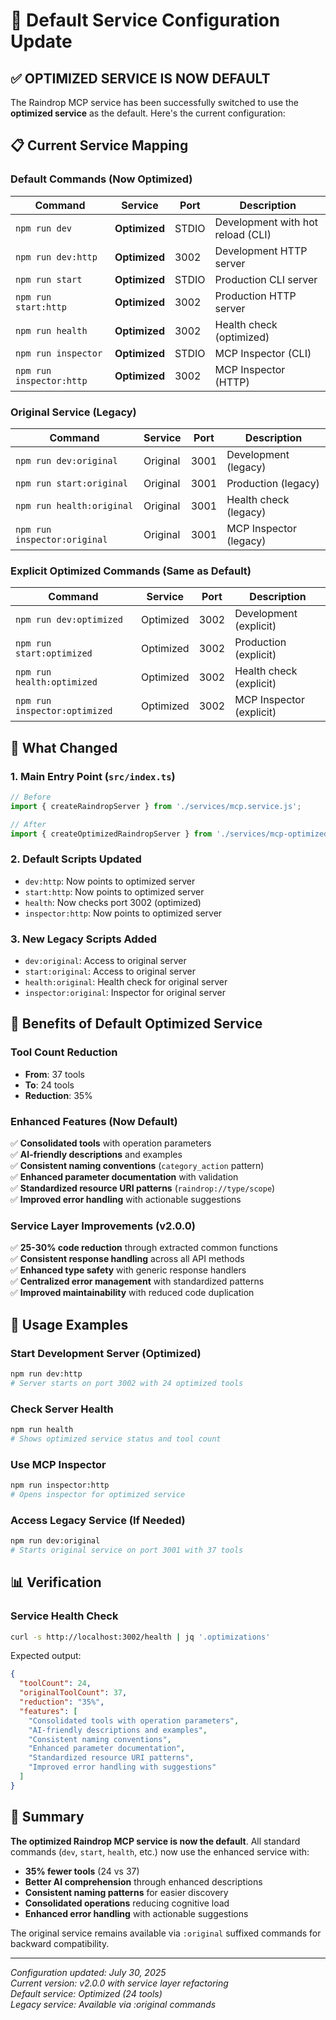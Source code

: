 # 🎯 Default Service Configuration Update

## ✅ OPTIMIZED SERVICE IS NOW DEFAULT

The Raindrop MCP service has been successfully switched to use the **optimized service** as the default. Here's the current configuration:

## 📋 Current Service Mapping

### Default Commands (Now Optimized)
| Command | Service | Port | Description |
|---------|---------|------|-------------|
| `npm run dev` | **Optimized** | STDIO | Development with hot reload (CLI) |
| `npm run dev:http` | **Optimized** | 3002 | Development HTTP server |
| `npm run start` | **Optimized** | STDIO | Production CLI server |
| `npm run start:http` | **Optimized** | 3002 | Production HTTP server |
| `npm run health` | **Optimized** | 3002 | Health check (optimized) |
| `npm run inspector` | **Optimized** | STDIO | MCP Inspector (CLI) |
| `npm run inspector:http` | **Optimized** | 3002 | MCP Inspector (HTTP) |

### Original Service (Legacy)
| Command | Service | Port | Description |
|---------|---------|------|-------------|
| `npm run dev:original` | Original | 3001 | Development (legacy) |
| `npm run start:original` | Original | 3001 | Production (legacy) |
| `npm run health:original` | Original | 3001 | Health check (legacy) |
| `npm run inspector:original` | Original | 3001 | MCP Inspector (legacy) |

### Explicit Optimized Commands (Same as Default)
| Command | Service | Port | Description |
|---------|---------|------|-------------|
| `npm run dev:optimized` | Optimized | 3002 | Development (explicit) |
| `npm run start:optimized` | Optimized | 3002 | Production (explicit) |
| `npm run health:optimized` | Optimized | 3002 | Health check (explicit) |
| `npm run inspector:optimized` | Optimized | 3002 | MCP Inspector (explicit) |

## 🔄 What Changed

### 1. Main Entry Point (`src/index.ts`)
```typescript
// Before
import { createRaindropServer } from './services/mcp.service.js';

// After  
import { createOptimizedRaindropServer } from './services/mcp-optimized.service.js';
```

### 2. Default Scripts Updated
- `dev:http`: Now points to optimized server
- `start:http`: Now points to optimized server  
- `health`: Now checks port 3002 (optimized)
- `inspector:http`: Now points to optimized server

### 3. New Legacy Scripts Added
- `dev:original`: Access to original server
- `start:original`: Access to original server
- `health:original`: Health check for original server
- `inspector:original`: Inspector for original server

## 🎉 Benefits of Default Optimized Service

### Tool Count Reduction
- **From**: 37 tools
- **To**: 24 tools
- **Reduction**: 35%

### Enhanced Features (Now Default)
✅ **Consolidated tools** with operation parameters  
✅ **AI-friendly descriptions** and examples  
✅ **Consistent naming conventions** (`category_action` pattern)  
✅ **Enhanced parameter documentation** with validation  
✅ **Standardized resource URI patterns** (`raindrop://type/scope`)  
✅ **Improved error handling** with actionable suggestions

### Service Layer Improvements (v2.0.0)
✅ **25-30% code reduction** through extracted common functions  
✅ **Consistent response handling** across all API methods  
✅ **Enhanced type safety** with generic response handlers  
✅ **Centralized error management** with standardized patterns  
✅ **Improved maintainability** with reduced code duplication  

## 🚀 Usage Examples

### Start Development Server (Optimized)
```bash
npm run dev:http
# Server starts on port 3002 with 24 optimized tools
```

### Check Server Health  
```bash
npm run health
# Shows optimized service status and tool count
```

### Use MCP Inspector
```bash
npm run inspector:http
# Opens inspector for optimized service
```

### Access Legacy Service (If Needed)
```bash
npm run dev:original
# Starts original service on port 3001 with 37 tools
```

## 📊 Verification

### Service Health Check
```bash
curl -s http://localhost:3002/health | jq '.optimizations'
```

Expected output:
```json
{
  "toolCount": 24,
  "originalToolCount": 37,
  "reduction": "35%",
  "features": [
    "Consolidated tools with operation parameters",
    "AI-friendly descriptions and examples", 
    "Consistent naming conventions",
    "Enhanced parameter documentation",
    "Standardized resource URI patterns",
    "Improved error handling with suggestions"
  ]
}
```

## 🎯 Summary

**The optimized Raindrop MCP service is now the default**. All standard commands (`dev`, `start`, `health`, etc.) now use the enhanced service with:

- **35% fewer tools** (24 vs 37)
- **Better AI comprehension** through enhanced descriptions
- **Consistent naming patterns** for easier discovery
- **Consolidated operations** reducing cognitive load
- **Enhanced error handling** with actionable suggestions

The original service remains available via `:original` suffixed commands for backward compatibility.

---

*Configuration updated: July 30, 2025*  
*Current version: v2.0.0 with service layer refactoring*  
*Default service: Optimized (24 tools)*  
*Legacy service: Available via :original commands*
